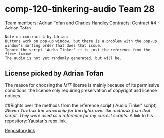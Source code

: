 # comp-120-tinkering-audio Team 28
Team members: Adrian Tofan and Charles Handley
Contracts:
Contract #4 - Adrian Tofan
    
    
    Note on contract 4 by Adrian:
    Buttons work on pop-up window, but there is a problem with the pop-up window's sorting order that does that issue.
    Ignore the script 'Audio Tinker' it is just the reference from the first lesson.
    The audio is not yet randomly generated, but will be.
   
## License picked by Adrian Tofan
The reason for choosing the *MIT* license is mainly because of its permissive conditions, the license only requiring preservation
of copyright and license notices.

##Rights over the methods from the reference script ('Audio Tinker' script)
*Steven Yau has the ownership for the rights over the methods from that script. They were used as a reference for my current scripts.*
A link to his repository: [Yaustar's repo link](https://github.com/yaustar/ACM-COMP120-Tinker-Audio-Template)

[Repository link](https://github.com/PyroDevilBoi/comp120-tinkering-audio)
